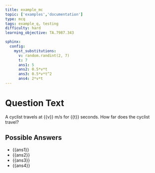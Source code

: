 ```yaml
---
title: example_mc  
topic: ['examples','documentation']
type: mcq
tags: example_q, testing
difficulty: hard
learning_objective: TA.7987.343

sphinx:
  config:
    myst_substitutions:
      v: random.randint(2, 7)  
      t: 7
      ans1: 5
      ans2: 0.5*v*t
      ans3: 0.5*v*t^2
      ans4: 2*v*t
---
```


# Question Text

A cyclist travels at {{v}} m/s for {{t}} seconds.
How far does the cyclist travel?

## Possible Answers
- {{ans1}}
- {{ans2}}
- {{ans3}}
- {{ans4}}


